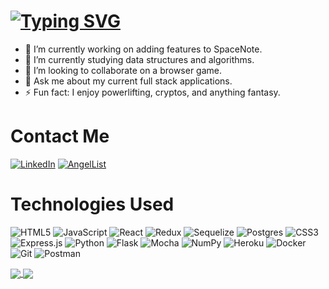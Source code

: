# [![Typing SVG](https://readme-typing-svg.herokuapp.com/?lines=Welcome+to+my+GitHub;Checkout+my+Projects!+:D)](https://git.io/typing-svg)

<!--
**brandonlaursen/brandonlaursen** is a ✨ _special_ ✨ repository because its `README.md` (this file) appears on your GitHub profile.

Here are some ideas to get you started:

- 🔭 I’m currently working on adding features to SpaceNote.
- 🌱 I’m currently studying data structures and algorithms.
- 👯 I’m looking to collaborate on browser game.
- 💬 Ask me about my current full stack applications.
- 📫 How to reach me: linkedIn, brandonlaursen.com, AngelList
- ⚡ Fun fact: I enjoy powerlifting, cryptos, and anything fantasy.
-->

- 🔭  I’m currently working on adding features to SpaceNote.
- 🌱  I’m currently studying data structures and algorithms.
- 👯  I’m looking to collaborate on a browser game.
- 💬  Ask me about my current full stack applications.
- ⚡  Fun fact: I enjoy powerlifting, cryptos, and anything fantasy.



# Contact Me
[![LinkedIn](https://img.shields.io/badge/linkedin-%230077B5.svg?style=for-the-badge&logo=linkedin&logoColor=white)](https://www.linkedin.com/in/brandon-laursen-398563218/)
[![AngelList](https://img.shields.io/badge/AngelList-%23D4D4D4.svg?style=for-the-badge&logo=AngelList&logoColor=black)](https://angel.co/u/brandon-laursen)

# Technologies Used
![HTML5](https://img.shields.io/badge/html5-%23E34F26.svg?style=for-the-badge&logo=html5&logoColor=white)
![JavaScript](https://img.shields.io/badge/javascript-%23323330.svg?style=for-the-badge&logo=javascript&logoColor=%23F7DF1E)
![React](https://img.shields.io/badge/react-%2320232a.svg?style=for-the-badge&logo=react&logoColor=%2361DAFB)
![Redux](https://img.shields.io/badge/redux-%23593d88.svg?style=for-the-badge&logo=redux&logoColor=white)
![Sequelize](https://img.shields.io/badge/Sequelize-52B0E7?style=for-the-badge&logo=Sequelize&logoColor=white)
![Postgres](https://img.shields.io/badge/postgres-%23316192.svg?style=for-the-badge&logo=postgresql&logoColor=white)
![CSS3](https://img.shields.io/badge/css3-%231572B6.svg?style=for-the-badge&logo=css3&logoColor=white)
![Express.js](https://img.shields.io/badge/express.js-%23404d59.svg?style=for-the-badge&logo=express&logoColor=%2361DAFB)
![Python](https://img.shields.io/badge/python-3670A0?style=for-the-badge&logo=python&logoColor=ffdd54)
![Flask](https://img.shields.io/badge/flask-%23000.svg?style=for-the-badge&logo=flask&logoColor=white)
![Mocha](https://img.shields.io/badge/-mocha-%238D6748?style=for-the-badge&logo=mocha&logoColor=white)
![NumPy](https://img.shields.io/badge/numpy-%23013243.svg?style=for-the-badge&logo=numpy&logoColor=white)
![Heroku](https://img.shields.io/badge/heroku-%23430098.svg?style=for-the-badge&logo=heroku&logoColor=white)
![Docker](https://img.shields.io/badge/docker-%230db7ed.svg?style=for-the-badge&logo=docker&logoColor=white)
![Git](https://img.shields.io/badge/git-%23F05033.svg?style=for-the-badge&logo=git&logoColor=white)
![Postman](https://img.shields.io/badge/Postman-FF6C37?style=for-the-badge&logo=postman&logoColor=white)

<!-- [![Anurag's GitHub stats](https://github-readme-stats.vercel.app/api?username=brandonlaursen&count_private=true&show_icons=true&theme=tokyonight)](https://github.com/brandonlaursen/github-readme-stats)

[![Top Langs](https://github-readme-stats.vercel.app/api/top-langs/?username=brandonlaursen&layout=compact)](https://github.com/brandonlaursen/github-readme-stats)
 -->
<a href="https://github.com/brandonlaursen/github-readme-stats">
  <img align="center" src="https://github-readme-stats.vercel.app/api?username=brandonlaursen&count_private=true&show_icons=true&theme=tokyonight" />
</a>
<a href="https://github.com/brandonlaursen/github-readme-stats">
  <img align="center" src="https://github-readme-stats.vercel.app/api/top-langs/?username=brandonlaursen&layout=compact" />
</a>


